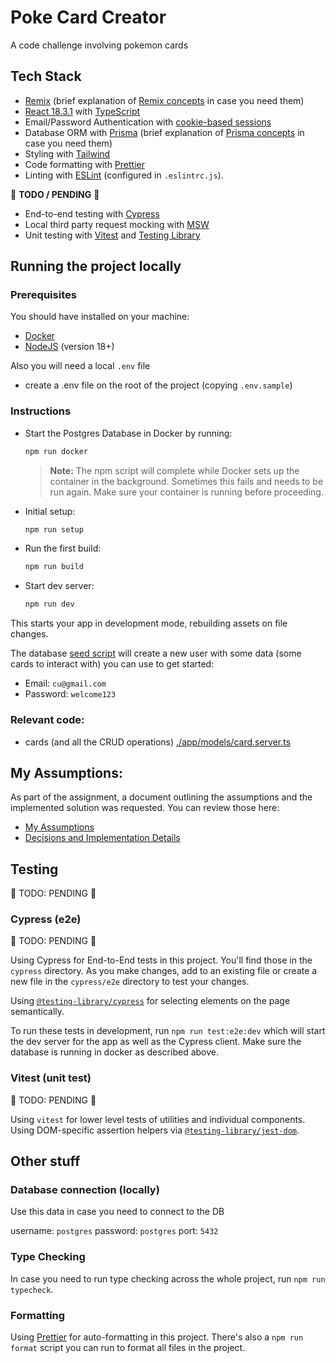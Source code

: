 # Poke Card Creator

A code challenge involving pokemon cards

## Tech Stack

- [Remix](https://remix.run/) (brief explanation of [Remix concepts](docs/remix.md) in case you need them)
- [React 18.3.1](https://react.dev/) with [TypeScript](https://typescriptlang.org)
- Email/Password Authentication with [cookie-based sessions](https://remix.run/utils/sessions#creatememorysessionstorage)
- Database ORM with [Prisma](https://prisma.io) (brief explanation of [Prisma concepts](docs/prisma.md) in case you need them)
- Styling with [Tailwind](https://tailwindcss.com/)
- Code formatting with [Prettier](https://prettier.io)
- Linting with [ESLint](https://eslint.org) (configured in `.eslintrc.js`).

🔴 **TODO / PENDING** 🔴 
- End-to-end testing with [Cypress](https://cypress.io)
- Local third party request mocking with [MSW](https://mswjs.io)
- Unit testing with [Vitest](https://vitest.dev) and [Testing Library](https://testing-library.com)

## Running the project locally

### Prerequisites 

You should have installed on your machine:
- [Docker](https://www.docker.com/get-started) 
- [NodeJS](https://nodejs.org/en) (version 18+)

Also you will need a local `.env` file
- create a .env file on the root of the project (copying `.env.sample`)

### Instructions

- Start the Postgres Database in Docker by running:

  ```sh
  npm run docker
  ```

  > **Note:** The npm script will complete while Docker sets up the container in the background.
  > Sometimes this fails and needs to be run again.
  > Make sure your container is running before proceeding.

- Initial setup:

  ```sh
  npm run setup
  ```

- Run the first build:

  ```sh
  npm run build
  ```

- Start dev server:

  ```sh
  npm run dev
  ```

This starts your app in development mode, rebuilding assets on file changes.

The database [seed script](prisma/seed.ts) will create a new user with some data (some cards to interact with) you can use to get started:

- Email: `cu@gmail.com`
- Password: `welcome123`

### Relevant code:

- cards (and all the CRUD operations) [./app/models/card.server.ts](./app/models/card.server.ts)

## My Assumptions:

As part of the assignment, a document outlining the assumptions and the implemented solution was requested. You can review those here:

- [My Assumptions](docs/assumptions.md)
- [Decisions and Implementation Details](docs/implementation.md)

## Testing

🔴 TODO: PENDING 🔴

### Cypress (e2e)

🔴 TODO: PENDING 🔴

Using Cypress for End-to-End tests in this project. You'll find those in the `cypress` directory. As you make changes, add to an existing file or create a new file in the `cypress/e2e` directory to test your changes.

Using [`@testing-library/cypress`](https://testing-library.com/cypress) for selecting elements on the page semantically.

To run these tests in development, run `npm run test:e2e:dev` which will start the dev server for the app as well as the Cypress client. Make sure the database is running in docker as described above.

### Vitest (unit test)

🔴 TODO: PENDING 🔴

Using `vitest` for lower level tests of utilities and individual components. Using DOM-specific assertion helpers via [`@testing-library/jest-dom`](https://testing-library.com/jest-dom).


## Other stuff

### Database connection (locally)

Use this data in case you need to connect to the DB

username: `postgres`
password: `postgres`
port: `5432`

### Type Checking

In case you need to run type checking across the whole project, run `npm run typecheck`.

### Formatting

Using [Prettier](https://prettier.io/) for auto-formatting in this project. There's also a `npm run format` script you can run to format all files in the project.
